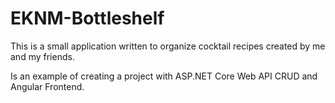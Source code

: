 # EKNM-Bottleshelf
This is a small application written to organize cocktail recipes created by me and my friends. 

Is an example of creating a project with ASP.NET Core Web API CRUD and Angular Frontend.
